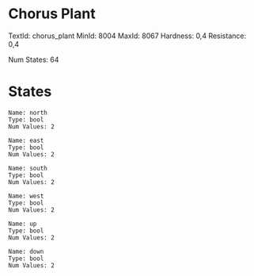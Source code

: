 # Chorus Plant
TextId: chorus_plant
MinId: 8004
MaxId: 8067
Hardness: 0,4
Resistance: 0,4

Num States: 64
# States
```
Name: north
Type: bool
Num Values: 2

Name: east
Type: bool
Num Values: 2

Name: south
Type: bool
Num Values: 2

Name: west
Type: bool
Num Values: 2

Name: up
Type: bool
Num Values: 2

Name: down
Type: bool
Num Values: 2
```